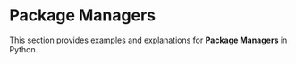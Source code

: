 # Package Managers

This section provides examples and explanations for **Package Managers** in Python.
